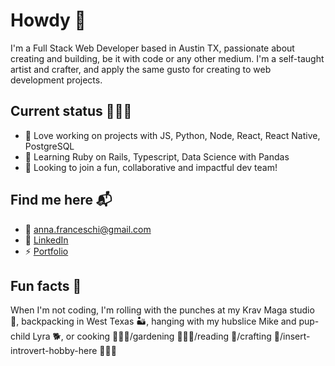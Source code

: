 # Howdy 👋

I'm a Full Stack Web Developer based in Austin TX, passionate about creating and building, be it with code or any other medium. I'm a self-taught artist and crafter, and apply the same gusto for creating to web development projects.

## Current status 👩🏼‍💻
- 🔭 Love working on projects with JS, Python, Node, React, React Native, PostgreSQL
- 🌱 Learning Ruby on Rails, Typescript, Data Science with Pandas
- 🎯 Looking to join a fun, collaborative and impactful dev team!

## Find me here 📬
- 📧 <a href="mailto:anna.franceschi@gmail.com">anna.franceschi@gmail.com</a>
- 🔗 <a href="https://www.linkedin.com/in/anna-franceschi-a50a8584/">LinkedIn</a>
- ⚡️ <a href="https://annafranceschi.me/">Portfolio</a>

## Fun facts 💫

When I'm not coding, I'm rolling with the punches at my Krav Maga studio 🥊, backpacking in West Texas 🏜, hanging with my hubslice Mike and pup-child Lyra 🐕, or cooking 👩🏼‍🍳/gardening 👩🏼‍🌾/reading 📖/crafting 🧶/insert-introvert-hobby-here 👩🏼‍🏫
<!--
**bamfranceschi/bamfranceschi** is a ✨ _special_ ✨ repository because its `README.md` (this file) appears on your GitHub profile.
-->

